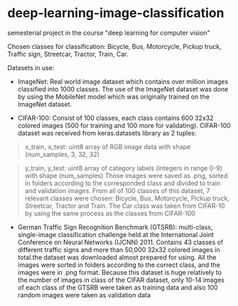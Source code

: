# deep-learning-image-classification
semesterial project in the course "deep learning for computer vision"

Chosen classes for classification:
Bicycle, Bus, Motorcycle, Pickup truck, Traffic sign, Streetcar, Tractor, Train, Car.

Datasets in use:

- ImageNet: Real world image dataset which contains over million images
classified into 1000 classes.
The use of the ImageNet dataset was done by using the MobileNet model
which was originally trained on the ImageNet dataset.

- CIFAR-100: Consist of 100 classes, each class contains 600 32x32 colored
images (500 for training and 100 more for validating).
CIFAR-100 dataset was received from keras.datasets library as 2 tuples:
> x_train, x_test:
uint8 array of RGB image data with shape (num_samples, 3, 32, 32)

> y_train, y_test:
uint8 array of category labels (integers in range 0-9) with shape
(num_samples)
Those images were saved as .png, sorted in folders according to the
corresponded class and divided to train and validation images. From all of 100
classes of this dataset, 7 relevant classes were chosen: Bicycle, Bus,
Motorcycle, Pickup truck, Streetcar, Tractor and Train.
The Car class was taken from CIFAR-10 by using the same process as the
classes from CIFAR-100

- German Traffic Sign Recognition Benchmark (GTSRB): multi-class,
single-image classification challenge held at the International Joint Conference
on Neural Networks (IJCNN) 2011. Contains 43 classes of different traffic
signs and more than 50,000 32x32 colored images in total.the dataset was downloaded almost prepared for using. All the images were
sorted in folders according to the correct class, and the images were in .png
format.
Because this dataset is huge relatively to the number of images in class of the
CIFAR dataset, only 10-14 images of each class of the GTSRB were taken as
training data and also 100 random images were taken as validation data
